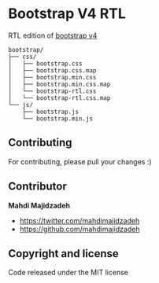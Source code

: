 # Bootstrap V4 RTL

RTL edition of [bootstrap v4](https://github.com/twbs/bootstrap) 


```
bootstrap/
├── css/
│   ├── bootstrap.css
│   ├── bootstrap.css.map
│   ├── bootstrap.min.css
│   ├── bootstrap.min.css.map
│   └── bootstrap-rtl.css
│   └── bootstrap-rtl.css.map
└── js/
    ├── bootstrap.js
    └── bootstrap.min.js
```


## Contributing

For contributing, please pull your changes :)


## Contributor

**Mahdi Majidzadeh**

- <https://twitter.com/mahdimajidzadeh>
- <https://github.com/mahdimajidzadeh>


## Copyright and license

Code released under the MIT license
